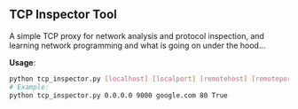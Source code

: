 ## TCP Inspector Tool

A simple TCP proxy for network analysis and protocol inspection, and learning network programming and what is going on under the hood... 


**Usage**:
```bash
python tcp_inspector.py [localhost] [localport] [remotehost] [remoteport] [receive_first]
# Example: 
python tcp_inspector.py 0.0.0.0 9000 google.com 80 True